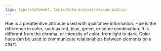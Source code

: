 ```yaml
---
tags: type/statement, topic/data-analysis/visualization
---
```

Hue is a preattentive attribute used with qualitative information. Hue is the difference in color, such as red, blue, green, or some combination. It is different from the chroma, or intensity of color, from light to dark. Color hues can be used to communicate relationships between elements on a chart.
